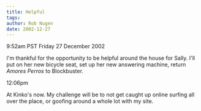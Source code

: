 ```yaml
---
title: Helpful
tags: 
author: Rob Nugen
date: 2002-12-27
---
```


<p class=date>9:52am PST Friday 27 December 2002</p>

<p>I'm thankful for the opportunity to be helpful around the house for
Sally.  I'll put on her new bicycle seat, set up her new answering
machine, return <em>Amores Perros</em> to Blockbuster.</p>

<p class=date>12:06pm</p>

<p>At Kinko's now.  My challenge will be to not get caught up online
surfing all over the place, or goofing around a whole lot with my
site.</p>

